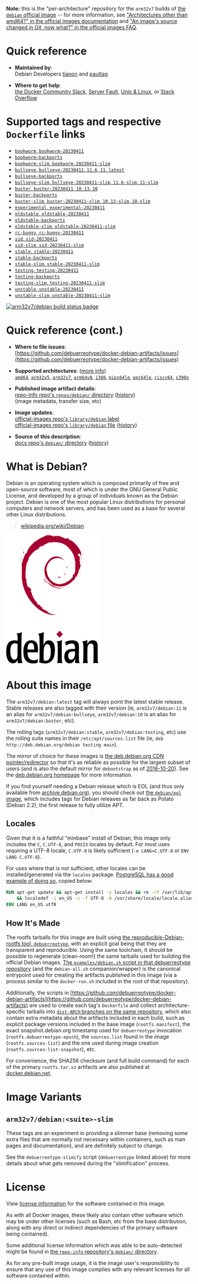 <!--

********************************************************************************

WARNING:

    DO NOT EDIT "debian/README.md"

    IT IS AUTO-GENERATED

    (from the other files in "debian/" combined with a set of templates)

********************************************************************************

-->

**Note:** this is the "per-architecture" repository for the `arm32v7` builds of [the `debian` official image](https://hub.docker.com/_/debian) -- for more information, see ["Architectures other than amd64?" in the official images documentation](https://github.com/docker-library/official-images#architectures-other-than-amd64) and ["An image's source changed in Git, now what?" in the official images FAQ](https://github.com/docker-library/faq#an-images-source-changed-in-git-now-what).

# Quick reference

-	**Maintained by**:  
	Debian Developers [tianon](https://qa.debian.org/developer.php?login=tianon) and [paultag](https://qa.debian.org/developer.php?login=paultag)

-	**Where to get help**:  
	[the Docker Community Slack](https://dockr.ly/comm-slack), [Server Fault](https://serverfault.com/help/on-topic), [Unix & Linux](https://unix.stackexchange.com/help/on-topic), or [Stack Overflow](https://stackoverflow.com/help/on-topic)

# Supported tags and respective `Dockerfile` links

-	[`bookworm`, `bookworm-20230411`](https://github.com/debuerreotype/docker-debian-artifacts/blob/6be356cc1769625fd07f5ec082ffe4eb244754c7/bookworm/Dockerfile)
-	[`bookworm-backports`](https://github.com/debuerreotype/docker-debian-artifacts/blob/6be356cc1769625fd07f5ec082ffe4eb244754c7/bookworm/backports/Dockerfile)
-	[`bookworm-slim`, `bookworm-20230411-slim`](https://github.com/debuerreotype/docker-debian-artifacts/blob/6be356cc1769625fd07f5ec082ffe4eb244754c7/bookworm/slim/Dockerfile)
-	[`bullseye`, `bullseye-20230411`, `11.6`, `11`, `latest`](https://github.com/debuerreotype/docker-debian-artifacts/blob/6be356cc1769625fd07f5ec082ffe4eb244754c7/bullseye/Dockerfile)
-	[`bullseye-backports`](https://github.com/debuerreotype/docker-debian-artifacts/blob/6be356cc1769625fd07f5ec082ffe4eb244754c7/bullseye/backports/Dockerfile)
-	[`bullseye-slim`, `bullseye-20230411-slim`, `11.6-slim`, `11-slim`](https://github.com/debuerreotype/docker-debian-artifacts/blob/6be356cc1769625fd07f5ec082ffe4eb244754c7/bullseye/slim/Dockerfile)
-	[`buster`, `buster-20230411`, `10.13`, `10`](https://github.com/debuerreotype/docker-debian-artifacts/blob/6be356cc1769625fd07f5ec082ffe4eb244754c7/buster/Dockerfile)
-	[`buster-backports`](https://github.com/debuerreotype/docker-debian-artifacts/blob/6be356cc1769625fd07f5ec082ffe4eb244754c7/buster/backports/Dockerfile)
-	[`buster-slim`, `buster-20230411-slim`, `10.13-slim`, `10-slim`](https://github.com/debuerreotype/docker-debian-artifacts/blob/6be356cc1769625fd07f5ec082ffe4eb244754c7/buster/slim/Dockerfile)
-	[`experimental`, `experimental-20230411`](https://github.com/debuerreotype/docker-debian-artifacts/blob/6be356cc1769625fd07f5ec082ffe4eb244754c7/experimental/Dockerfile)
-	[`oldstable`, `oldstable-20230411`](https://github.com/debuerreotype/docker-debian-artifacts/blob/6be356cc1769625fd07f5ec082ffe4eb244754c7/oldstable/Dockerfile)
-	[`oldstable-backports`](https://github.com/debuerreotype/docker-debian-artifacts/blob/6be356cc1769625fd07f5ec082ffe4eb244754c7/oldstable/backports/Dockerfile)
-	[`oldstable-slim`, `oldstable-20230411-slim`](https://github.com/debuerreotype/docker-debian-artifacts/blob/6be356cc1769625fd07f5ec082ffe4eb244754c7/oldstable/slim/Dockerfile)
-	[`rc-buggy`, `rc-buggy-20230411`](https://github.com/debuerreotype/docker-debian-artifacts/blob/6be356cc1769625fd07f5ec082ffe4eb244754c7/rc-buggy/Dockerfile)
-	[`sid`, `sid-20230411`](https://github.com/debuerreotype/docker-debian-artifacts/blob/6be356cc1769625fd07f5ec082ffe4eb244754c7/sid/Dockerfile)
-	[`sid-slim`, `sid-20230411-slim`](https://github.com/debuerreotype/docker-debian-artifacts/blob/6be356cc1769625fd07f5ec082ffe4eb244754c7/sid/slim/Dockerfile)
-	[`stable`, `stable-20230411`](https://github.com/debuerreotype/docker-debian-artifacts/blob/6be356cc1769625fd07f5ec082ffe4eb244754c7/stable/Dockerfile)
-	[`stable-backports`](https://github.com/debuerreotype/docker-debian-artifacts/blob/6be356cc1769625fd07f5ec082ffe4eb244754c7/stable/backports/Dockerfile)
-	[`stable-slim`, `stable-20230411-slim`](https://github.com/debuerreotype/docker-debian-artifacts/blob/6be356cc1769625fd07f5ec082ffe4eb244754c7/stable/slim/Dockerfile)
-	[`testing`, `testing-20230411`](https://github.com/debuerreotype/docker-debian-artifacts/blob/6be356cc1769625fd07f5ec082ffe4eb244754c7/testing/Dockerfile)
-	[`testing-backports`](https://github.com/debuerreotype/docker-debian-artifacts/blob/6be356cc1769625fd07f5ec082ffe4eb244754c7/testing/backports/Dockerfile)
-	[`testing-slim`, `testing-20230411-slim`](https://github.com/debuerreotype/docker-debian-artifacts/blob/6be356cc1769625fd07f5ec082ffe4eb244754c7/testing/slim/Dockerfile)
-	[`unstable`, `unstable-20230411`](https://github.com/debuerreotype/docker-debian-artifacts/blob/6be356cc1769625fd07f5ec082ffe4eb244754c7/unstable/Dockerfile)
-	[`unstable-slim`, `unstable-20230411-slim`](https://github.com/debuerreotype/docker-debian-artifacts/blob/6be356cc1769625fd07f5ec082ffe4eb244754c7/unstable/slim/Dockerfile)

[![arm32v7/debian build status badge](https://img.shields.io/jenkins/s/https/doi-janky.infosiftr.net/job/multiarch/job/arm32v7/job/debian.svg?label=arm32v7/debian%20%20build%20job)](https://doi-janky.infosiftr.net/job/multiarch/job/arm32v7/job/debian/)

# Quick reference (cont.)

-	**Where to file issues**:  
	[https://github.com/debuerreotype/docker-debian-artifacts/issues](https://github.com/debuerreotype/docker-debian-artifacts/issues)

-	**Supported architectures**: ([more info](https://github.com/docker-library/official-images#architectures-other-than-amd64))  
	[`amd64`](https://hub.docker.com/r/amd64/debian/), [`arm32v5`](https://hub.docker.com/r/arm32v5/debian/), [`arm32v7`](https://hub.docker.com/r/arm32v7/debian/), [`arm64v8`](https://hub.docker.com/r/arm64v8/debian/), [`i386`](https://hub.docker.com/r/i386/debian/), [`mips64le`](https://hub.docker.com/r/mips64le/debian/), [`ppc64le`](https://hub.docker.com/r/ppc64le/debian/), [`riscv64`](https://hub.docker.com/r/riscv64/debian/), [`s390x`](https://hub.docker.com/r/s390x/debian/)

-	**Published image artifact details**:  
	[repo-info repo's `repos/debian/` directory](https://github.com/docker-library/repo-info/blob/master/repos/debian) ([history](https://github.com/docker-library/repo-info/commits/master/repos/debian))  
	(image metadata, transfer size, etc)

-	**Image updates**:  
	[official-images repo's `library/debian` label](https://github.com/docker-library/official-images/issues?q=label%3Alibrary%2Fdebian)  
	[official-images repo's `library/debian` file](https://github.com/docker-library/official-images/blob/master/library/debian) ([history](https://github.com/docker-library/official-images/commits/master/library/debian))

-	**Source of this description**:  
	[docs repo's `debian/` directory](https://github.com/docker-library/docs/tree/master/debian) ([history](https://github.com/docker-library/docs/commits/master/debian))

# What is Debian?

Debian is an operating system which is composed primarily of free and open-source software, most of which is under the GNU General Public License, and developed by a group of individuals known as the Debian project. Debian is one of the most popular Linux distributions for personal computers and network servers, and has been used as a base for several other Linux distributions.

> [wikipedia.org/wiki/Debian](https://en.wikipedia.org/wiki/Debian)

![logo](https://raw.githubusercontent.com/docker-library/docs/b449be7df57e9ed9086bb5821bfb5d6cdc5d67a4/debian/logo.png)

# About this image

The `arm32v7/debian:latest` tag will always point the latest stable release. Stable releases are also tagged with their version (ie, `arm32v7/debian:11` is an alias for `arm32v7/debian:bullseye`, `arm32v7/debian:10` is an alias for `arm32v7/debian:buster`, etc).

The rolling tags (`arm32v7/debian:stable`, `arm32v7/debian:testing`, etc) use the rolling suite names in their `/etc/apt/sources.list` file (ie, `deb http://deb.debian.org/debian testing main`).

The mirror of choice for these images is [the deb.debian.org CDN pointer/redirector](https://deb.debian.org) so that it's as reliable as possible for the largest subset of users (and is also the default mirror for `debootstrap` as of [2016-10-20](https://anonscm.debian.org/cgit/d-i/debootstrap.git/commit/?id=9e8bc60ad1ccf3a25ce7890526b70059f3e770de)). See the [deb.debian.org homepage](https://deb.debian.org) for more information.

If you find yourself needing a Debian release which is EOL (and thus only available from [archive.debian.org](http://archive.debian.org)), you should check out [the `debian/eol` image](https://hub.docker.com/r/debian/eol/), which includes tags for Debian releases as far back as Potato (Debian 2.2), the first release to fully utilize APT.

## Locales

Given that it is a faithful "minbase" install of Debian, this image only includes the `C`, `C.UTF-8`, and `POSIX` locales by default. For most uses requiring a UTF-8 locale, `C.UTF-8` is likely sufficient (`-e LANG=C.UTF-8` or `ENV LANG C.UTF-8`).

For uses where that is not sufficient, other locales can be installed/generated via the `locales` package. [PostgreSQL has a good example of doing so](https://github.com/docker-library/postgres/blob/69bc540ecfffecce72d49fa7e4a46680350037f9/9.6/Dockerfile#L21-L24), copied below:

```dockerfile
RUN apt-get update && apt-get install -y locales && rm -rf /var/lib/apt/lists/* \
	&& localedef -i en_US -c -f UTF-8 -A /usr/share/locale/locale.alias en_US.UTF-8
ENV LANG en_US.utf8
```

## How It's Made

The rootfs tarballs for this image are built using [the reproducible-Debian-rootfs tool, `debuerreotype`](https://github.com/debuerreotype/debuerreotype), with an explicit goal being that they are transparent and reproducible. Using the same toolchain, it should be possible to regenerate (clean-room!) the same tarballs used for building the official Debian images. [The `examples/debian.sh` script in that debuerreotype repository](https://github.com/debuerreotype/debuerreotype/blob/master/examples/debian.sh) (and the `debian-all.sh` companion/wrapper) is the canonical entrypoint used for creating the artifacts published in this image (via a process similar to the `docker-run.sh` included in the root of that repository).

Additionally, the scripts in [https://github.com/debuerreotype/docker-debian-artifacts](https://github.com/debuerreotype/docker-debian-artifacts) are used to create each tag's `Dockerfile` and collect architecture-specific tarballs into [`dist-ARCH` branches on the same repository](https://github.com/debuerreotype/docker-debian-artifacts/branches), which also contain extra metadata about the artifacts included in each build, such as explicit package versions included in the base image (`rootfs.manifest`), the exact snapshot.debian.org timestamp used for `debuerreotype` invocation (`rootfs.debuerreotype-epoch`), the `sources.list` found in the image (`rootfs.sources-list`) and the one used during image creation (`rootfs.sources-list-snapshot`), etc.

For convenience, the SHA256 checksum (and full build command) for each of the primary `rootfs.tar.xz` artifacts are also published at [docker.debian.net](https://docker.debian.net/).

# Image Variants

## `arm32v7/debian:<suite>-slim`

These tags are an experiment in providing a slimmer base (removing some extra files that are normally not necessary within containers, such as man pages and documentation), and are definitely subject to change.

See the `debuerreotype-slimify` script (`debuerreotype` linked above) for more details about what gets removed during the "slimification" process.

# License

View [license information](https://www.debian.org/social_contract#guidelines) for the software contained in this image.

As with all Docker images, these likely also contain other software which may be under other licenses (such as Bash, etc from the base distribution, along with any direct or indirect dependencies of the primary software being contained).

Some additional license information which was able to be auto-detected might be found in [the `repo-info` repository's `debian/` directory](https://github.com/docker-library/repo-info/tree/master/repos/debian).

As for any pre-built image usage, it is the image user's responsibility to ensure that any use of this image complies with any relevant licenses for all software contained within.
